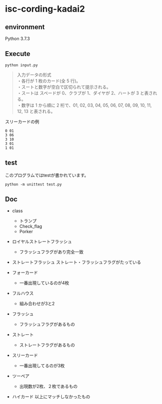 # isc-cording-kadai2

## environment
Python 3.7.3 

## Execute
`python input.py`

>入力データの形式  
・各行が 1 枚のカード(全 5 行)。  
・スートと数字が空白で区切られて提示される。  
・スートは スペードが 0、クラブが 1、ダイヤが 2、ハートが 3 と表される。  
・数字は 1 から順に 2 桁で、01, 02, 03, 04, 05, 06, 07, 08, 09, 10, 11, 12, 13 と表される。  

スリーカードの例
```
0 01
3 06
3 10
3 01
1 01
```
## test
このプログラムではtestが書かれています。

```
python -m unittest test.py 
```

## Doc

- class
    - トランプ
    - Check_flag
    - Porker

- ロイヤルストレートフラッシュ
    - フラッシュフラグがあり完全一致
- ストレートフラッシュ
    ストレート・フラッシュフラグがたっている
- フォーカード
    - 一番出現しているのが4枚

- フルハウス
    - 組み合わせが3と2
- フラッシュ
    - フラッシュフラグがあるもの　
- ストレート
    - ストレートフラグがあるもの
- スリーカード
    - 一番出現してるのが3枚
- ツーペア
    - 出現数が2枚、２枚であるもの
- ハイカード
    以上にマッチしなかったもの

